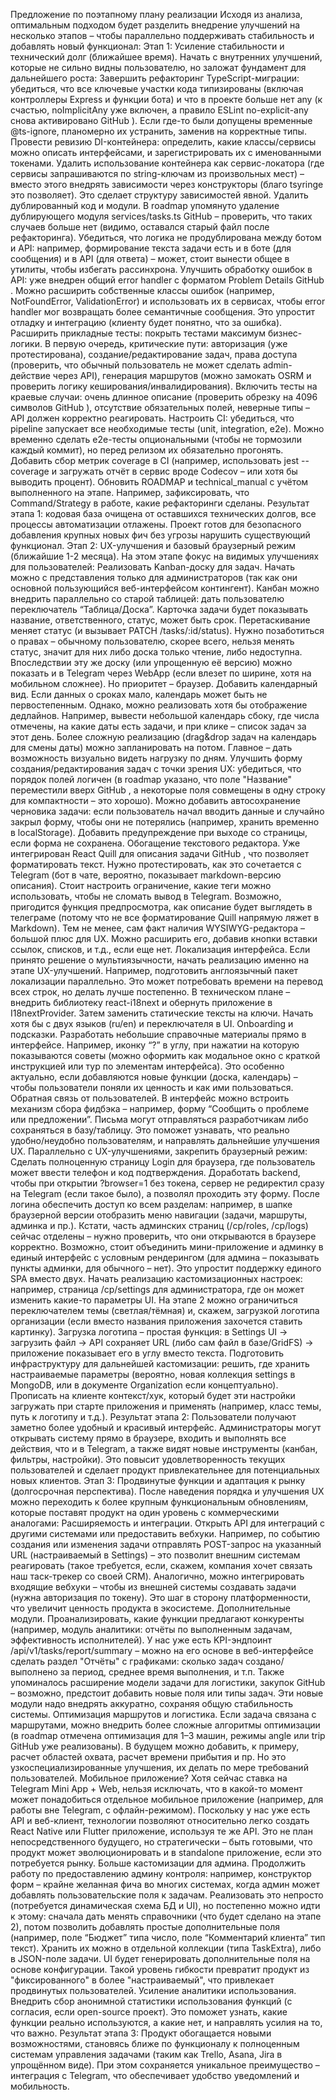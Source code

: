 Предложение по поэтапному плану реализации
Исходя из анализа, оптимальным подходом будет разделить внедрение улучшений на несколько этапов – чтобы параллельно поддерживать стабильность и добавлять новый функционал:
Этап 1: Усиление стабильности и технический долг (ближайшее время). Начать с внутренних улучшений, которые не сильно видны пользователю, но заложат фундамент для дальнейшего роста:
Завершить рефакторинг TypeScript-миграции: убедиться, что все ключевые участки кода типизированы (включая контроллеры Express и функции бота) и что в проекте больше нет any (к счастью, noImplicitAny уже включен, а правило ESLint no-explicit-any снова активировано
GitHub
). Если где-то были допущены временные @ts-ignore, планомерно их устранить, заменив на корректные типы.
Провести ревизию DI-контейнера: определить, какие классы/сервисы можно описать интерфейсами, и зарегистрировать их с именованными токенами. Удалить использование контейнера как сервис-локатора (где сервисы запрашиваются по string-ключам из произвольных мест) – вместо этого внедрять зависимости через конструкторы (благо tsyringe это позволяет). Это сделает структуру зависимостей явной.
Удалить дублированный код и модули. В roadmap упомянуто удаление дублирующего модуля services/tasks.ts
GitHub
 – проверить, что таких случаев больше нет (видимо, оставался старый файл после рефакторинга). Убедиться, что логика не продублирована между ботом и API: например, формирование текста задачи есть и в боте (для сообщения) и в API (для ответа) – может, стоит вынести общее в утилиты, чтобы избегать рассинхрона.
Улучшить обработку ошибок в API: уже внедрен общий error handler с форматом Problem Details
GitHub
. Можно расширить собственные классы ошибок (например, NotFoundError, ValidationError) и использовать их в сервисах, чтобы error handler мог возвращать более семантичные сообщения. Это упростит отладку и интеграцию (клиенту будет понятно, что за ошибка).
Расширить прикладные тесты: покрыть тестами максимум бизнес-логики. В первую очередь, критические пути: авторизация (уже протестирована), создание/редактирование задач, права доступа (проверить, что обычный пользователь не может сделать admin-действие через API), генерация маршрутов (можно замокать OSRM и проверить логику кеширования/инвалидирования). Включить тесты на краевые случаи: очень длинное описание (проверить обрезку на 4096 символов
GitHub
), отсутствие обязательных полей, неверные типы – API должен корректно реагировать.
Настроить CI: убедиться, что pipeline запускает все необходимые тесты (unit, integration, e2e). Можно временно сделать e2e-тесты опциональными (чтобы не тормозили каждый коммит), но перед релизом их обязательно прогонять. Добавить сбор метрик coverage в CI (например, использовать jest --coverage и загружать отчёт в сервис вроде Codecov – или хотя бы выводить процент).
Обновить ROADMAP и technical_manual с учётом выполненного на этапе. Например, зафиксировать, что Command/Strategy в работе, какие рефакторинги сделаны.
Результат этапа 1: кодовая база очищена от оставшихся технических долгов, все процессы автоматизации отлажены. Проект готов для безопасного добавления крупных новых фич без угрозы нарушить существующий функционал.
Этап 2: UX-улучшения и базовый браузерный режим (ближайшие 1-2 месяца). На этом этапе фокус на видимых улучшениях для пользователей:
Реализовать Kanban-доску для задач. Начать можно с представления только для администраторов (так как они основной пользующийся веб-интерфейсом контингент). Канбан можно внедрить параллельно со старой таблицей: дать пользователю переключатель “Таблица/Доска”. Карточка задачи будет показывать название, ответственного, статус, может быть срок. Перетаскивание меняет статус (и вызывает PATCH /tasks/:id/status). Нужно позаботиться о правах – обычному пользователю, скорее всего, нельзя менять статус, значит для них либо доска только чтение, либо недоступна. Впоследствии эту же доску (или упрощенную её версию) можно показать и в Telegram через WebApp (если влезет по ширине, хотя на мобильном сложнее). Но приоритет – браузер.
Добавить календарный вид. Если данных о сроках мало, календарь может быть не первостепенным. Однако, можно реализовать хотя бы отображение дедлайнов. Например, вывести небольшой календарь сбоку, где числа отмечены, на какие даты есть задачи, и при клике – список задач за этот день. Более сложную реализацию (drag&drop задач на календарь для смены даты) можно запланировать на потом. Главное – дать возможность визуально видеть нагрузку по дням.
Улучшить форму создания/редактирования задач с точки зрения UX: убедиться, что порядок полей логичен (в roadmap указано, что поле "Название" переместили вверх
GitHub
, а некоторые поля совмещены в одну строку для компактности – это хорошо). Можно добавить автосохранение черновика задачи: если пользователь начал вводить данные и случайно закрыл форму, чтобы они не потерялись (например, хранить временно в localStorage). Добавить предупреждение при выходе со страницы, если форма не сохранена.
Обогащение текстового редактора. Уже интегрирован React Quill для описания задачи
GitHub
, что позволяет форматировать текст. Нужно протестировать, как это сочетается с Telegram (бот в чате, вероятно, показывает markdown-версию описания). Стоит настроить ограничение, какие теги можно использовать, чтобы не сломать вывод в Telegram. Возможно, пригодится функция предпросмотра, как описание будет выглядеть в телеграме (потому что не все форматирование Quill напрямую ляжет в Markdown). Тем не менее, сам факт наличия WYSIWYG-редактора – большой плюс для UX. Можно расширить его, добавив кнопки вставки ссылок, списков, и т.д., если еще нет.
Локализация интерфейса. Если принято решение о мультиязычности, начать реализацию именно на этапе UX-улучшений. Например, подготовить англоязычный пакет локализации параллельно. Это может потребовать времени на перевод всех строк, но делать лучше постепенно. В техническом плане – внедрить библиотеку react-i18next и обернуть приложение в I18nextProvider. Затем заменить статические тексты на ключи. Начать хотя бы с двух языков (ru/en) и переключателя в UI.
Onboarding и подсказки. Разработать небольшие справочные материалы прямо в интерфейсе. Например, иконку “?” в углу, при нажатии на которую показываются советы (можно оформить как модальное окно с краткой инструкцией или тур по элементам интерфейса). Это особенно актуально, если добавляются новые функции (доска, календарь) – чтобы пользователи поняли их ценность и как ими пользоваться.
Обратная связь от пользователей. В интерфейс можно встроить механизм сбора фидбэка – например, форму “Сообщить о проблеме или предложении”. Письма могут отправляться разработчикам либо сохраняться в базу/таблицу. Это поможет узнавать, что реально удобно/неудобно пользователям, и направлять дальнейшие улучшения UX.
Параллельно с UX-улучшениями, закрепить браузерный режим:
Сделать полноценную страницу Login для браузера, где пользователь может ввести телефон и код подтверждения. Доработать backend, чтобы при открытии ?browser=1 без токена, сервер не редиректил сразу на Telegram (если такое было), а позволял проходить эту форму.
После логина обеспечить доступ ко всем разделам: например, в шапке браузерной версии отобразить меню навигации (задачи, маршруты, админка и пр.). Кстати, часть админских страниц (/cp/roles, /cp/logs) сейчас отделены – нужно проверить, что они открываются в браузере корректно. Возможно, стоит объединить мини-приложение и админку в единый интерфейс с условным рендерингом (для админа – показывать пункты админки, для обычного – нет). Это упростит поддержку единого SPA вместо двух.
Начать реализацию кастомизационных настроек: например, страница /cp/settings для администратора, где он может изменить какие-то параметры UI. На этапе 2 можно ограничиться переключателем темы (светлая/тёмная) и, скажем, загрузкой логотипа организации (если вместо названия приложения захочется ставить картинку). Загрузка логотипа – простая функция: в Settings UI -> загрузить файл -> API сохраняет URL (либо сам файл в базе/GridFS) -> приложение показывает его в углу вместо текста.
Подготовить инфраструктуру для дальнейшей кастомизации: решить, где хранить настраиваемые параметры (вероятно, новая коллекция settings в MongoDB, или в документе Organization если концептуально). Прописать на клиенте контекст/хук, который будет эти настройки загружать при старте приложения и применять (например, класс темы, путь к логотипу и т.д.).
Результат этапа 2: Пользователи получают заметно более удобный и красивый интерфейс. Администраторы могут открывать систему прямо в браузере, входить и выполнять все действия, что и в Telegram, а также видят новые инструменты (канбан, фильтры, настройки). Это повысит удовлетворенность текущих пользователей и сделает продукт привлекательнее для потенциальных новых клиентов.
Этап 3: Продвинутые функции и адаптация к рынку (долгосрочная перспектива). После наведения порядка и улучшения UX можно переходить к более крупным функциональным обновлениям, которые поставят продукт на один уровень с коммерческими аналогами:
Расширяемость и интеграции. Открыть API для интеграций с другими системами или предоставить вебхуки. Например, по событию создания или изменения задачи отправлять POST-запрос на указанный URL (настраиваемый в Settings) – это позволит внешним системам реагировать (такое требуется, если, скажем, компания хочет связать наш таск-трекер со своей CRM). Аналогично, можно интегрировать входящие вебхуки – чтобы из внешней системы создавать задачи (нужна авторизация по токену). Это шаг в сторону платформенности, что увеличит ценность продукта в экосистеме.
Дополнительные модули. Проанализировать, какие функции предлагают конкуренты (например, модуль аналитики: отчёты по выполненным задачам, эффективность исполнителей). У нас уже есть KPI-эндпоинт /api/v1/tasks/report/summary – можно на его основе в веб-интерфейсе сделать раздел "Отчёты" с графиками: сколько задач создано/выполнено за период, среднее время выполнения, и т.п. Также упоминалось расширение модели задачи для логистики, закупок
GitHub
 – возможно, предстоит добавить новые поля или типы задач. Эти новые модули надо внедрять аккуратно, сохраняя общую стабильность системы.
Оптимизация маршрутов и логистика. Если задача связана с маршрутами, можно внедрить более сложные алгоритмы оптимизации (в roadmap отмечена оптимизация для 1–3 машин, режимы angle или trip
GitHub
 уже реализованы). В будущем можно добавить, к примеру, расчет областей охвата, расчет времени прибытия и пр. Но это узкоспециализированные улучшения, их делать по мере требований пользователей.
Мобильное приложение? Хотя сейчас ставка на Telegram Mini App + Web, нельзя исключать, что в какой-то момент может понадобиться отдельное мобильное приложение (например, для работы вне Telegram, с офлайн-режимом). Поскольку у нас уже есть API и веб-клиент, технологии позволяют относительно легко создать React Native или Flutter приложение, используя те же API. Это не план непосредственного будущего, но стратегически – быть готовыми, что продукт может эволюционировать и в standalone приложение, если это потребуется рынку.
Больше кастомизации для админа. Продолжить работу по предоставлению админу контроля: например, конструктор форм – крайне желанная фича во многих системах, когда админ может добавлять пользовательские поля к задачам. Реализовать это непросто (потребуется динамическая схема БД и UI), но постепенно можно идти к этому: сначала дать менять справочники (что будет сделано на этапе 2), потом позволить добавлять простые дополнительные поля (например, поле “Бюджет” типа число, поле “Комментарий клиента” тип текст). Хранить их можно в отдельной коллекции (типа TaskExtra), либо в JSON-поле задачи. UI будет генерировать дополнительные поля на основе конфигурации. Такой уровень гибкости превратит продукт из "фиксированного" в более "настраиваемый", что привлекает продвинутых пользователей.
Усиление аналитики использования. Внедрить сбор анонимной статистики использования функций (с согласия, если open-source проект). Это поможет узнать, какие функции реально используются, а какие нет, и направлять усилия на то, что важно.
Результат этапа 3: Продукт обогащается новыми возможностями, становясь ближе по функционалу к полноценным системам управления задачами (таким как Trello, Asana, Jira в упрощённом виде). При этом сохраняется уникальное преимущество – интеграция с Telegram, что обеспечивает удобство уведомлений и мобильность.
